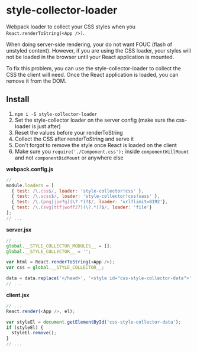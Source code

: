 # style-collector-loader
Webpack loader to collect your CSS styles when you `React.renderToString(<App />)`.

When doing server-side rendering, your do not want FOUC (flash of unstyled content). However, if you are using the CSS loader, your styles will not be loaded in the browser until your React application is mounted.

To fix this problem, you can use the style-collector-loader to collect the CSS the client will need. Once the React application is loaded, you can remove it from the DOM.

## Install
1. `npm i -S style-collector-loader`
1. Set the style-collector loader on the server config (make sure the css-loader is just after)
1. Reset the values before your renderToString
1. Collect the CSS after renderToString and serve it
1. Don't forgot to remove the style once React is loaded on the client
1. Make sure you `require('./Component.css');` inside `componentWillMount` and not `componentDidMount` or anywhere else

**webpack.config.js**
```javascript
// ...
module.loaders = [
  { test: /\.css$/, loader: 'style-collector!css' },
  { test: /\.scss$/, loader: 'style-collector!css!sass' },
  { test: /\.(png|jpe?g)(\?.*)?$/, loader: 'url?limit=8192'},
  { test: /\.(svg|ttf|woff2?)(\?.*)?$/, loader: 'file'}
];
// ...
```

**server.jsx**
```javascript
// ...
global.__STYLE_COLLECTOR_MODULES__ = [];
global.__STYLE_COLLECTOR__ = '';

var html = React.renderToString(<App />);
var css = global.__STYLE_COLLECTOR__;

data = data.replace('</head>', '<style id="css-style-collector-data">' + css + '</style></head>');
// ...
```

**client.jsx**
```javascript
// ...
React.render(<App />, el);

var styleEl = document.getElementById('css-style-collector-data');
if (styleEl) {
  styleEl.remove();
}
// ...
```
